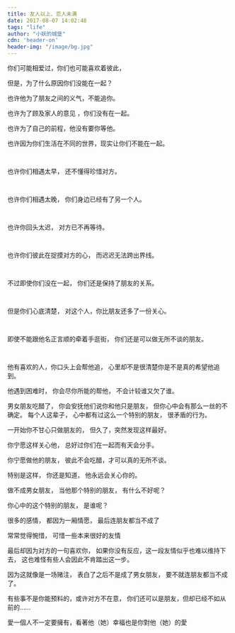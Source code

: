 ```yaml
---
title: 友人以上、恋人未满
date: 2017-08-07 14:02:48
tags: "life"
author: "小妖的城堡"
cdn: 'header-on'
header-img: "/image/bg.jpg"
---
```

你们可能相爱过，你们也可能喜欢着彼此，

但是，为了什么原因你们没能在一起？

也许他为了朋友之间的义气，不能追你。

也许为了顾及家人的意见 ，你们没有在一起。

也许为了自己的前程，他没有要你等他。

也许因为你们生活在不同的世界，现实让你们不能在一起。

<div style="height: 15px"></div>

也许你们相遇太早，
还不懂得珍惜对方。

<div style="height: 15px"></div>

也许你们相遇太晚，
你们身边已经有了另一个人。

<div style="height: 15px"></div>

也许你回头太迟，
对方已不再等待。

<div style="height: 15px"></div>

也许你们彼此在捉摸对方的心，
而迟迟无法跨出界线。

<div style="height: 15px"></div>

不过即使你们没在一起，
你们还是保持了朋友的关系。

<div style="height: 15px"></div>

但是你们心底清楚，
对这个人，你比朋友还多了一份关心。

<div style="height: 15px"></div>

即使不能跟他名正言顺的牵着手逛街，
你们还是可以做无所不谈的朋友。

<div style="height: 15px"></div>

他有喜欢的人，你口头上会帮他追，
心里却不是很清楚你是不是真的希望他追到。

他遇到困难时，
你会尽你所能的帮他，
不会计较谁又欠了谁。

男女朋友吃醋了，
你会安抚他们说你和他只是朋友，
但你心中会有那么一丝的不确定。
每个人这辈子，
心中都有过这么一个特别的朋友，
很矛盾的行为。

一开始你不甘心只做朋友的，
但久了，突然发现这样最好。

你宁愿这样关心他，
总好过你们在一起而有天会分手。

你宁愿做他的朋友，
彼此不会吃醋，才可以真的无所不谈。

特别是这样，
你还是知道，
他永远会关心你的。

做不成男女朋友，
当他那个特别的朋友，
有什么不好呢？

你心中的这个特别的朋友， 是谁呢？

很多的感情，
都因为一厢情愿，
最后连朋友都当不成了

常常觉得惋惜，
可惜一些本来很好的友情

最后却因为对方的一句喜欢你，
如果你没有反应，这一段友情似乎也难以维持下去，
这也难怪有些人会因此不肯踏出这一步。

因为这就像是一场赌注，
表白了之后不是成了男女朋友，
要不就连朋友都当不成了。

有些事不是你能预料的，或许对方不在意，
你们还可以是朋友，但却已经不如从前的......

愛一個人不一定要擁有，看著他（她）幸福也是你對他（她）的愛
